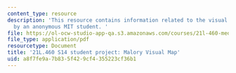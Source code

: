 ```yaml
---
content_type: resource
description: 'This resource contains information related to the visual map final project
  by an anonymous MIT student. '
file: https://ol-ocw-studio-app-qa.s3.amazonaws.com/courses/21l-460-medieval-literature-legends-of-arthur-fall-2013/a8f7fe9a7b835f429cf4355223cf36b1_MIT21L_460F13_Anon1_vs_map.pdf
file_type: application/pdf
resourcetype: Document
title: '21L.460 S14 student project: Malory Visual Map'
uid: a8f7fe9a-7b83-5f42-9cf4-355223cf36b1
---
```

